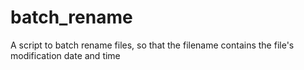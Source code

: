 # batch_rename
A script to batch rename files, so that the filename contains the file's modification date and time
